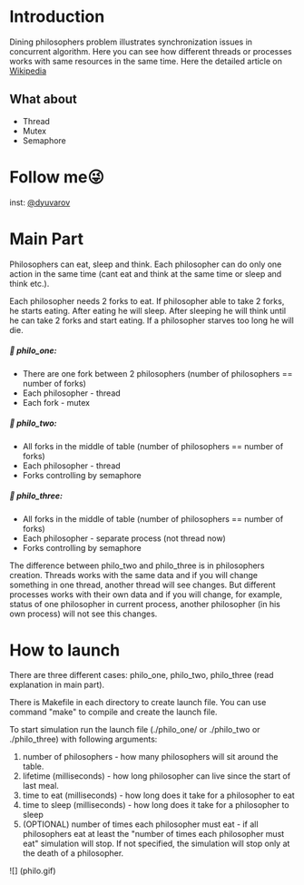 # Introduction
Dining philosophers problem illustrates synchronization issues in concurrent algorithm. Here you can see how different threads or processes works with same resources in the same time.
Here the detailed article on [Wikipedia](https://en.wikipedia.org/wiki/Dining_philosophers_problem)

## What about
* Thread
* Mutex
* Semaphore

# Follow me:stuck_out_tongue_winking_eye:
inst: [@dyuvarov](www.instagram.com/dyuvarov/)

# Main Part
Philosophers can eat, sleep and think. Each philosopher can do only one action in the same time (cant eat and think at the same time or sleep and think etc.).

Each philosopher needs 2 forks to eat.
If philosopher able to take 2 forks, he starts eating. 
After eating he will sleep.
After sleeping he will think until he can take 2 forks and start eating.
If a philosopher starves too long he will die.

##### :fork_and_knife: philo_one: 
* There are one fork between 2 philosophers (number of philosophers == number of forks)
* Each philosopher - thread
* Each fork - mutex

##### :fork_and_knife: philo_two:
* All forks in the middle of table (number of philosophers == number of forks)
* Each philosopher - thread
* Forks controlling by semaphore

##### :fork_and_knife: philo_three:
* All forks in the middle of table (number of philosophers == number of forks)
* Each philosopher - separate process (not thread now)
* Forks controlling by semaphore

The difference between philo_two and philo_three is in philosophers creation.
Threads works with the same data and if you will change something in one thread, another thread will see changes.
But different processes works with their own data and if you will change, for example, status of one philosopher in current process, 
another philosopher (in his own process) will not see this changes. 

# How to launch
There are three different cases: philo_one, philo_two, philo_three (read explanation in main part). 

There is Makefile in each directory to create launch file. You can use command "make" to compile and create the launch file.

To start simulation run the launch file (./philo_one/ or ./philo_two or ./philo_three) with following arguments:
1) number of philosophers - how many philosophers will sit around the table.
2) lifetime (milliseconds) - how long philosopher can live since the start of last meal.
3) time to eat (milliseconds) - how long does it take for a philosopher to eat
4) time to sleep (milliseconds) - how long does it take for a philosopher to sleep
5) (OPTIONAL) number of times each philosopher must eat - if all philosophers eat at least the "number of times each philosopher must eat" simulation will stop. 
If not specified, the simulation will stop only at the death of a philosopher. 

![] (philo.gif)